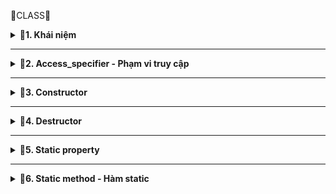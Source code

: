 📓CLASS📓
  
<details> 
<summary><b>📖1. Khái niệm</b></summary>

- Trong C++, **"class"** được sử dụng để định nghĩa một lớp, là một cấu trúc dữ liệu tự định nghĩa có thể chứa biến và các hàm thành viên liên quan.
- **class  - lớp** là nền tảng của lập trình hướng đối tượng (OOP) trong C++.
- class không thể truy xuất biến thành viên ra
- Cú pháp: <br>
  ```cpp
  class ClassName
  {
    Access_specifier:    // Phạm vi truy cập. Nó quy định cách mình có thể truy xuất hoặc không truy xuất được các biến thành viên
    Data member;         // những biến thành viên
    Member funtions(){}  // hàm thành viên 
  };
  ```
|Class|Struct|
|:------------------------:|:------------------------:|
|- Chứa biến và các hàm thành viên liên quan|- Chỉ chứa kiểu dữ liệu|
|- Mắc định không truy suất biến thành viên|- Mắc định truy xuất biến thành viên|
 </details>
 
------------------------------------------------------------------------------------------------------------------------------------------------

<details>
<summary><b>📖2. Access_specifier - Phạm vi truy cập</b></summary>

- **Access_specifier - Phạm vi truy cập tronmg class** là cách quy định mức độ truy cập của các thành viên (biến và phương thức) trong một lớp.
- C++ cung cấp ba phạm vi truy cập chính:<br>
&nbsp;+ Public: Có thể truy cập từ bên ngoài và bên trong.<br>
&nbsp;+ Private: Không thể truy cập từ bên ngoài.<br>
&nbsp;+ protected: Không thể truy cập từ bên ngoài nhưng class bên trong và class kế thừa được phép truy cập.<br>
- Mỗi phạm vi truy cập sẽ có đặc điểm riêng biệt và liên quan đến các tính chất hướng đối tượng khác nhau.
- Ví dụ:
  ```cpp                                      
  #include <iostream>
  using namespace std;
  
  /*
      Public: 
      + Truy cập từ bên ngoài class
      + Truy cập từ bên trong class
  */
  
  class User
  {
      public:
          int a;     // trong C++ a, b, c là thuộc tính ( property)
          double b;
          char c;
  
          void create()    // trong class, create() gọi là phương thức(method)
          {
              User user1; //user1 không bị trùng tên vì nó nằm ở phạm vị khác (biến cục bộ trong class)
              
              user1.a = 100;
              user1.b = 200.5;
  
              user1.display();
          }

           void display()        // định nghĩa hàm bên trong class
          {
              cout << a << endl;
              cout << b << endl;
          }
          void display1();  // phạm vi bị giới hạn trong class
  };

    void display1()    //khác hàm display1() trong class do phạm vi là hàm toàn cục
  {
     cout << a << endl;
     cout << b << endl;
  }
  
  void User::display1()    //khi muốn khai báo 1 hàm ngoài class ta dùng toán tử ::
  {
     cout << a << endl;  // Hàm nằm cùng phạm vi class với biến a, b, c nên ta có thể dùng được
     cout << b << endl;
  }

  int main()
  {
      User user1, user2;  // trong Class, user1, user2 gọi là đối tượng(biến cục bộ trong main)
  
      user1.a = 10;
      user1.b = 20.5;
  
      user1.display();
      user1.create();
      return 0;
  }
  ```
</details>
 
------------------------------------------------------------------------------------------------------------------------------------------------

<details>
<summary><b>📖3. Constructor</b></summary>

- **Constructor** trong C++ là một method (hàm) sẽ được tự động gọi khi khởi tạo object.
- **Đặc điểm:** <br>
&nbsp;+ Constructor sẽ có tên trùng với tên của class.<br>
&nbsp;+ Constructor không có kiểu trả về.<br>
&nbsp;+ Tự động gọi khi mình khởi tạo class. <br>
&nbsp;+ Thường dùng để khởi tạo giá trị ban đầu cho các biến trong class.<br>
- **Các dạng Constructor:** <br>
&nbsp;+ Constructor không tham số.<br>
&nbsp;+ Có tham số nhưng không có giá trị mặc định => khi khai báo object phải có kèm tham số.<br>
&nbsp;+ Có tham số nhưng có giá trị mặc định => Khi khởi tạo object không cần thiết truyền tham số. <br>
&nbsp;+ initialization list - danh sách khởi tạo.<br>
- Ví dụ:
```cpp
  class User
  {
      public:
          int a;     // trong C++ a, b, c là thuộc tính ( property)
          double b;
          char c;

          // Constructor có tham số nhưng không có giá trị mặc định 
          User(int _a,double _b,char _c) 
          {
            a = _a;
            b = _b;
            c = _c;
          }

          /* Constructor có tham số có giá trị mắc định
          User(int _a = 2,double _b = 4,char _c = 'd') 
          {
            a = _a;
            b = _b;
            c = _c;
          }
          */

           /* Constructor danh sách khởi tạo (initialization list)
          User(int _a = 2,double _b = 4,char _c = 'd') : a(_a), b(_b), (_c){}   // dấu : báo sẽ dùng danh sách khởi tạo
          */

          void create()    // trong class, create() gọi là phương thức(method)
          {
              User user1(1, 2, 3); //user1 không bị trùng tên vì nó nằm ở phạm vị khác (biến cục bộ trong class)
              
              user1.a = 100;
              user1.b = 200.5;
  
              user1.display();
          }

           void display()        // định nghĩa hàm bên trong class
          {
              cout << a << endl;
              cout << b << endl;
          }
          void display1();  // phạm vi bị giới hạn trong class
  };

    void display1()    //khác hàm display1() trong class do phạm vi là hàm toàn cục
  {
     cout << a << endl;
     cout << b << endl;
  }
  
  void User::display1()    //khi muốn khai báo 1 hàm ngoài class ta dùng toán tử ::
  {
     cout << a << endl;  // Hàm nằm cùng phạm vi class với biến a, b, c nên ta có thể dùng được
     cout << b << endl;
  }

  int main()
  {
      User user1(1, 2, 4), user2(2, 3, 4);  // Với constructor có tham số nhưng không có giá trị mắc định thì khi khai báo phải có kèm tham số
  
      user1.a = 10;
      user1.b = 20.5;
  
      user1.display();
      user1.create();
      return 0;
  }
```
</details>
 
------------------------------------------------------------------------------------------------------------------------------------------------

<details>
<summary><b>📖4. Destructor</b></summary>

- Destructor trong C++ là một method sẽ được tự động gọi trước khi object được giải phóng.
- Destructor sẽ có tên trùng với tên của class và thêm ký tự ~ ở phía trước tên.
- Không được phép viết tham số
- Thường dùng để xóa dữ liệu biến
- Ví dụ:
```cpp
  class User
  {
      public:
          int a;     // trong C++ a, b, c là thuộc tính ( property)
          double b;
          char c;

           //Constructor danh sách khởi tạo (initialization list)
          User(int _a = 2,double _b = 4,char _c = 'd') 
               : a(_a), b(_b), (_c){}   // dấu : báo sẽ dùng danh sách khởi tạo

          // Destructor
          ~User() //Không có tham số
          {
            count << "This is destructor\n";
          }

          void create()    // trong class, create() gọi là phương thức(method)
          {
              User user1 //user1 không bị trùng tên vì nó nằm ở phạm vị khác (biến cục bộ trong class)
              
              user1.a = 100;
              user1.b = 200.5;
  
              user1.display();
          }

           void display()        // định nghĩa hàm bên trong class
          {
              cout << a << endl;
              cout << b << endl;
          }
          void display1();  // phạm vi bị giới hạn trong class
  };

    void display1()   
  {
     cout << a << endl;
     cout << b << endl;
  }
  
  void User::display1()    //khi muốn khai báo 1 hàm ngoài class ta dùng toán tử ::
  {
     cout << a << endl;  
     cout << b << endl;
  }

  int main()
  {
      User user1, user2;  
  
      user1.a = 10;
      user1.b = 20.5;
  
      user1.display();
      user1.create();
      return 0;
  }
```
</details>
 
------------------------------------------------------------------------------------------------------------------------------------------------

<details>
<summary><b>📖5. Static property</b></summary>

- Khi một property trong class được khai báo với từ khóa static, thì tất cả các object sẽ dùng chung địa chỉ của property này
```cpp
  class User
  {
      public:
          int a;     // trong C++ a, b, c là thuộc tính ( property)
          double b;
          char c;

          static int x; 

  };

// Do x khai báo static nên vùng nhớ ban đầu sẽ chưa tạo ra cần phải khởi tạo cho nó và khởi tạo ngoài main và class
int User::x = 0; // Khỏi tạo cho biến x

int main()
  {
      User user1, user2;  
  
      // user1.x, user2.x  cùng chung địa chỉ vì x khai báo static
      user1.x =100;
      user2.x =200;
      return 0;
  }
```
</details>
 
------------------------------------------------------------------------------------------------------------------------------------------------

<details>
<summary><b>📖6. Static method - Hàm static</b></summary>

- Khi một method trong class được khai báo với từ khóa static:<br>
&nbsp;+ Method này độc lập với bất kỳ đối tượng nào của lớp.<br>
&nbsp;+ Method này có thể được gọi ngay cả khi không có đối tượng nào của class tồn tại.<br>
&nbsp;+ Method này có thể được truy cập bằng cách sử dụng tên class thông qua toán tử :: <br>
&nbsp;+ Method này có thể truy cập các static property và các static method bên trong hoặc bên ngoài class.<br>
&nbsp;+ Method có phạm vi bên trong class và không thể truy cập con trỏ đối tượng hiện tại.<br>
- ví dụ:
```cpp
  class User
  {
      public:
          int a;     // trong C++ a, b, c là thuộc tính ( property)
          double b;
          char c;

          static int x; 

          static void test()
          {
            cout << a << b << c; //báo lỗi vì Method có phạm vi bên trong class và không thể truy cập con trỏ đối tượng hiện tại
            cout << x; // Method này có thể truy cập các static property và các static method bên trong hoặc bên ngoài class.
          }
  };

int User::x = 0; // Khỏi tạo cho biến x

int main()
  {
      User user1, user2;  
  
      // user1.x, user2.x  cùng chung địa chỉ vì x khai báo static
      user1.x =100;
      user2.x =200;

      User :: test(); // Gọi trực tiếp bằng class không thông qua object
      
      return 0;
  }
```
 </details>
